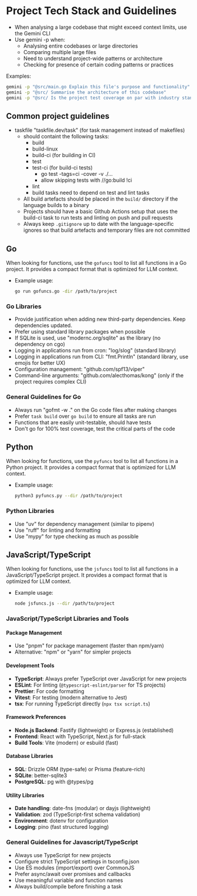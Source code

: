 # Project Tech Stack and Guidelines

- When analysing a large codebase that might exceed context limits, use the Gemini CLI
- Use gemini -p when:
  - Analysing entire codebases or large directories
  - Comparing multiple large files
  - Need to understand project-wide patterns or architecture
  - Checking for presence of certain coding patterns or practices

Examples:

```bash
gemini -p "@src/main.go Explain this file's purpose and functionality"
gemini -p "@src/ Summarise the architecture of this codebase"
gemini -p "@src/ Is the project test coverage on par with industry standards?"
```

## Common project guidelines

- taskfile "taskfile.dev/task" (for task management instead of makefiles)
  - should containt the following tasks:
    - build
    - build-linux
    - build-ci (for building in CI)
    - test
    - test-ci (for build-ci tests)
      - go test -tags=ci -cover -v ./...
      - allow skipping tests with //go:build !ci
    - lint
    - build tasks need to depend on test and lint tasks
  - All build artefacts should be placed in the `build/` directory if the language builds to a binary
  - Projects should have a basic Github Actions setup that uses the build-ci task to run tests and linting on push and pull requests
  - Always keep `.gitignore` up to date with the language-specific ignores so that build artefacts and temporary files are not committed

## Go

When looking for functions, use the `gofuncs` tool to list all functions in a Go project. It provides a compact format that is optimized for LLM context.

- Example usage:

  ```bash
  go run gofuncs.go -dir /path/to/project
  ```

### Go Libraries

- Provide justification when adding new third-party dependencies. Keep dependencies updated.
- Prefer using standard library packages when possible
- If SQLite is used, use "modernc.org/sqlite" as the library (no dependency on cgo)
- Logging in applications run from cron: "log/slog" (standard library)
- Logging in applications run from CLI: "fmt.Println" (standard library, use emojis for better UX)
- Configuration management: "github.com/spf13/viper"
- Command-line arguments: "github.com/alecthomas/kong" (only if the project requires complex CLI)

### General Guidelines for Go

- Always run "gofmt -w ." on the Go code files after making changes
- Prefer `task build` over `go build` to ensure all tasks are run
- Functions that are easily unit-testable, should have tests
- Don't go for 100% test coverage, test the critical parts of the code

## Python

When looking for functions, use the `pyfuncs` tool to list all functions in a Python project. It provides a compact format that is optimized for LLM context.

- Example usage:

  ```bash
  python3 pyfuncs.py --dir /path/to/project
  ```

### Python Libraries

- Use "uv" for dependency management (similar to pipenv)
- Use "ruff" for linting and formatting
- Use "mypy" for type checking as much as possible

## JavaScript/TypeScript

When looking for functions, use the `jsfuncs` tool to list all functions in a JavaScript/TypeScript project. It provides a compact format that is optimized for LLM context.

- Example usage:

  ```bash
  node jsfuncs.js --dir /path/to/project
  ```

### JavaScript/TypeScript Libraries and Tools

#### Package Management

- Use "pnpm" for package management (faster than npm/yarn)
- Alternative: "npm" or "yarn" for simpler projects

#### Development Tools

- **TypeScript**: Always prefer TypeScript over JavaScript for new projects
- **ESLint**: For linting (`@typescript-eslint/parser` for TS projects)
- **Prettier**: For code formatting
- **Vitest**: For testing (modern alternative to Jest)
- **tsx**: For running TypeScript directly (`npx tsx script.ts`)

#### Framework Preferences

- **Node.js Backend**: Fastify (lightweight) or Express.js (established)
- **Frontend**: React with TypeScript, Next.js for full-stack
- **Build Tools**: Vite (modern) or esbuild (fast)

#### Database Libraries

- **SQL**: Drizzle ORM (type-safe) or Prisma (feature-rich)
- **SQLite**: better-sqlite3
- **PostgreSQL**: pg with @types/pg

#### Utility Libraries

- **Date handling**: date-fns (modular) or dayjs (lightweight)
- **Validation**: zod (TypeScript-first schema validation)
- **Environment**: dotenv for configuration
- **Logging**: pino (fast structured logging)

### General Guidelines for Javascript/TypeScript

- Always use TypeScript for new projects
- Configure strict TypeScript settings in tsconfig.json
- Use ES modules (import/export) over CommonJS
- Prefer async/await over promises and callbacks
- Use meaningful variable and function names
- Always build/compile before finishing a task
